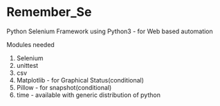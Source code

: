# Remember_Se
 Python Selenium Framework using Python3 - for Web based automation

Modules needed

1) Selenium
2) unittest
3) csv
4) Matplotlib - for Graphical Status(conditional)
5) Pillow - for snapshot(conditional)
6) time - available with generic distribution of python


